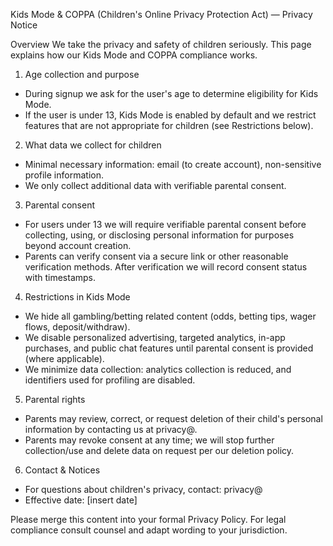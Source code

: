 Kids Mode & COPPA (Children's Online Privacy Protection Act) — Privacy Notice

Overview
We take the privacy and safety of children seriously. This page explains how our Kids Mode and COPPA compliance works.

1) Age collection and purpose
- During signup we ask for the user's age to determine eligibility for Kids Mode.
- If the user is under 13, Kids Mode is enabled by default and we restrict features that are not appropriate for children (see Restrictions below).

2) What data we collect for children
- Minimal necessary information: email (to create account), non-sensitive profile information.
- We only collect additional data with verifiable parental consent.

3) Parental consent
- For users under 13 we will require verifiable parental consent before collecting, using, or disclosing personal information for purposes beyond account creation.
- Parents can verify consent via a secure link or other reasonable verification methods. After verification we will record consent status with timestamps.

4) Restrictions in Kids Mode
- We hide all gambling/betting related content (odds, betting tips, wager flows, deposit/withdraw).
- We disable personalized advertising, targeted analytics, in-app purchases, and public chat features until parental consent is provided (where applicable).
- We minimize data collection: analytics collection is reduced, and identifiers used for profiling are disabled.

5) Parental rights
- Parents may review, correct, or request deletion of their child's personal information by contacting us at privacy@<your-domain>.
- Parents may revoke consent at any time; we will stop further collection/use and delete data on request per our deletion policy.

6) Contact & Notices
- For questions about children's privacy, contact: privacy@<your-domain>
- Effective date: [insert date]

Please merge this content into your formal Privacy Policy. For legal compliance consult counsel and adapt wording to your jurisdiction.